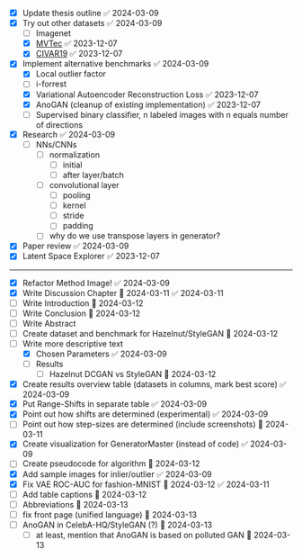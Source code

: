 - [x] Update thesis outline ✅ 2024-03-09
- [x] Try out other datasets ✅ 2024-03-09
	- [ ] Imagenet
	- [x] [MVTec](https://www.mvtec.com/company/research/datasets/mvtec-ad/) ✅ 2023-12-07
	- [x] [CIVAR19](https://www.cs.toronto.edu/~kriz/cifar.html) ✅ 2023-12-07
- [x] Implement alternative benchmarks ✅ 2024-03-09
	- [x] Local outlier factor
	- [ ] i-forrest
	- [x] Variational Autoencoder Reconstruction Loss ✅ 2023-12-07
	- [x] AnoGAN (cleanup of existing implementation) ✅ 2023-12-07
	- [ ] Supervised binary classifier, n labeled images with n equals number of directions 
- [x] Research ✅ 2024-03-09
	- [ ] NNs/CNNs
		- [ ] normalization
			- [ ] initial
			- [ ] after layer/batch
		- [ ] convolutional layer
			- [ ] pooling		
			- [ ] kernel
			- [ ] stride
			- [ ] padding
		- [ ] why do we use transpose layers in generator?
- [x] Paper review ✅ 2024-03-09
- [x] Latent Space Explorer ✅ 2023-12-07

__________________

- [x] Refactor Method Image! ✅ 2024-03-09
- [x] Write Discussion Chapter 📅 2024-03-11 ✅ 2024-03-11
- [ ] Write Introduction 📅 2024-03-12 
- [ ] Write Conclusion 📅 2024-03-12
- [ ] Write Abstract
- [ ] Create dataset and benchmark for Hazelnut/StyleGAN 📅 2024-03-12
- [ ] Write more descriptive text
	- [x] Chosen Parameters ✅ 2024-03-09
	- [ ] Results
		- [ ] Hazelnut DCGAN vs StyleGAN 📅 2024-03-12 
- [x] Create results overview table (datasets in columns, mark best score) ✅ 2024-03-09
- [x] Put Range-Shifts in separate table ✅ 2024-03-09
- [x] Point out how shifts are determined (experimental) ✅ 2024-03-09
- [ ] Point out how step-sizes are determined (include screenshots) 📅 2024-03-11 
- [x] Create visualization for GeneratorMaster (instead of code) ✅ 2024-03-09
- [ ] Create pseudocode for algorithm 📅 2024-03-12 
- [x] Add sample images for inlier/outlier ✅ 2024-03-09
- [x] Fix VAE ROC-AUC for fashion-MNIST 📅 2024-03-12 ✅ 2024-03-11
- [ ] Add table captions 📅 2024-03-12 
- [ ] Abbreviations 📅 2024-03-13
- [ ] fix front page (unified language) 📅 2024-03-13
- [ ] AnoGAN in CelebA-HQ/StyleGAN (?) 📅 2024-03-13
	- [ ] at least, mention that AnoGAN is based on polluted GAN 📅 2024-03-13
